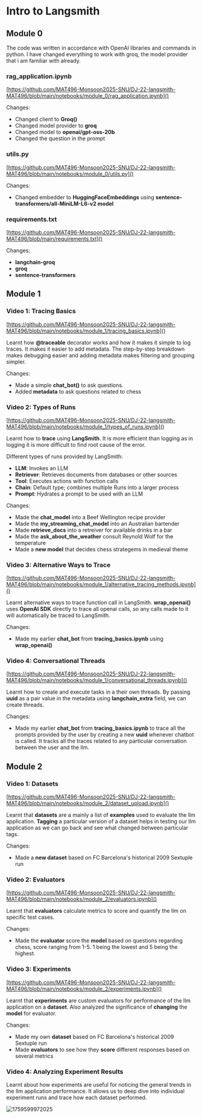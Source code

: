 # Intro to Langsmith

## Module 0

The code was written in accordance with OpenAI libraries and commands in python. I have changed everything to work with groq, the model provider that i am familiar with already.

### rag_application.ipynb

[https://github.com/MAT496-Monsoon2025-SNU/DJ-22-langsmith-MAT496/blob/main/notebooks/module_0/rag_application.ipynb]()

Changes:

* Changed client to **Groq()**
* Changed model provider to **groq**
* Changed model to **openai/gpt-oss-20b**
* Changed the question in the prompt

### utils.py

[https://github.com/MAT496-Monsoon2025-SNU/DJ-22-langsmith-MAT496/blob/main/notebooks/module_0/utils.py]()

Changes:

* Changed embedder to **HuggingFaceEmbeddings** using **sentence-transformers/all-MiniLM-L6-v2 model**

### requirements.txt

[https://github.com/MAT496-Monsoon2025-SNU/DJ-22-langsmith-MAT496/blob/main/requirements.txt]()

Changes:

* **langchain-groq**
* **groq**
* **sentence-transformers**

## Module 1

### Video 1: Tracing Basics

[https://github.com/MAT496-Monsoon2025-SNU/DJ-22-langsmith-MAT496/blob/main/notebooks/module_1/tracing_basics.ipynb]()

Learnt how **@traceable** decorator works and how it makes it simple to log traces. It makes it easier to add metadata. The step-by-step breakdown makes debugging easier and adding metadata makes filtering and grouping simpler.

Changes:

* Made a simple **chat_bot()** to ask questions.
* Added **metadata** to ask questions related to chess

### Video 2: Types of Runs

[https://github.com/MAT496-Monsoon2025-SNU/DJ-22-langsmith-MAT496/blob/main/notebooks/module_1/types_of_runs.ipynb]()

Learnt how to **trace** using **LangSmith**. It is more efficient than logging as in logging it is more difficult to find root cause of the error.

Different types of runs provided by LangSmith:

* **LLM**: Invokes an LLM
* **Retriever**: Retrieves documents from databases or other sources
* **Tool**: Executes actions with function calls
* **Chain**: Default type; combines multiple Runs into a larger process
* **Prompt**: Hydrates a prompt to be used with an LLM

Changes:

* Made the **chat_model** into a Beef Wellington recipe provider
* Made the **my_streaming_chat_model** into an Australian bartender
* Made **retrieve_docs** into a retreiver for available drinks in a bar
* Made the **ask_about_the_weather** consult Reynold Wolf for the temperature
* Made a **new model** that decides chess strategems in medieval theme

### Video 3: Alternative Ways to Trace

[https://github.com/MAT496-Monsoon2025-SNU/DJ-22-langsmith-MAT496/blob/main/notebooks/module_1/alternative_tracing_methods.ipynb]()

Learnt alternative ways to trace function call in LangSmith. **wrap_openai()** uses **OpenAI SDK** directly to trace all openai calls, so any calls made to it will automatically be traced to LangSmith.

Changes:

* Made my earlier **chat_bot** from **tracing_basics.ipynb** using **wrap_openai()**

### Video 4: Conversational Threads

[https://github.com/MAT496-Monsoon2025-SNU/DJ-22-langsmith-MAT496/blob/main/notebooks/module_1/conversational_threads.ipynb]()

Learnt how to create and execute tasks in a their own threads. By passing **uuid** as a pair value in the metadata using **langchain_extra** field, we can create threads.

Changes:

* Made my earlier **chat_bot** from **tracing_basics.ipynb** to trace all the prompts provided by the user by creating a new **uuid** whenever chatbot is called. It tracks all the traces related to any particular conversation between the user and the llm.

## Module 2

### Video 1: Datasets

[https://github.com/MAT496-Monsoon2025-SNU/DJ-22-langsmith-MAT496/blob/main/notebooks/module_2/dataset_upload.ipynb]()

Learnt that **datasets** are a mainly a list of **examples** used to evaluate the llm application. **Tagging** a particular version of a dataset helps in testing our llm application as we can go back and see what changed between particular tags.

Changes:

* Made a **new dataset** based on FC Barcelona's historical 2009 Sextuple run

### Video 2: Evaluators

[https://github.com/MAT496-Monsoon2025-SNU/DJ-22-langsmith-MAT496/blob/main/notebooks/module_2/evaluators.ipynb]()

Learnt that **evaluators** calculate metrics to score and quantify the llm on specific test cases.

Changes:

* Made the **evaluator** score the **model** based on questions regarding chess, score ranging from 1-5. 1 being the lowest and 5 being the highest.

### Video 3: Experiments

[https://github.com/MAT496-Monsoon2025-SNU/DJ-22-langsmith-MAT496/blob/main/notebooks/module_2/experiments.ipynb]()

Learnt that **experiments** are custom evaluators for performance of the llm application on a **dataset**. Also analyzed the significance of **changing** the **model** for evaluator.

Changes:

* Made my own **dataset** based on FC Barcelona's historical 2009 Sextuple run
* Made **evaluators** to see how they **score** different responses based on several metrics

### Video 4: Analyzing Experiment Results

Learnt about how experiments are useful for noticing the general trends in the llm application performance. It allows us to deep dive into individual experiment runs and trace how each dataset performed.

![1759599972025](image/README/1759599972025.png)
